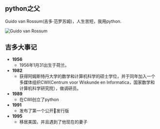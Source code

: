 ## python之父
Guido van Rossum(吉多·范罗苏姆)，人生苦短，我用python.

![Guido van Rossum](http://file.az009.com/wp-content/uploads/2018/04/15220629480345f771388e9.jpg "Guido van Rossum")

## 吉多大事记
* **1956**
    * 1956年1月31出生于荷兰。
* **1982**
    * 获得阿姆斯特丹大学的数学和计算机科学的硕士学位，并于同年加入一个多媒体组织CWI(Centrum voor Wiskunde en Informatica，国家数学和计算机科学研究院），做调研员。
* **1989**
    * 在CWI创立了python
* **1991**
    * 发布了第一个公开发行版
* **1995**
    * 移居美国，并且遇到了他现在的妻子

